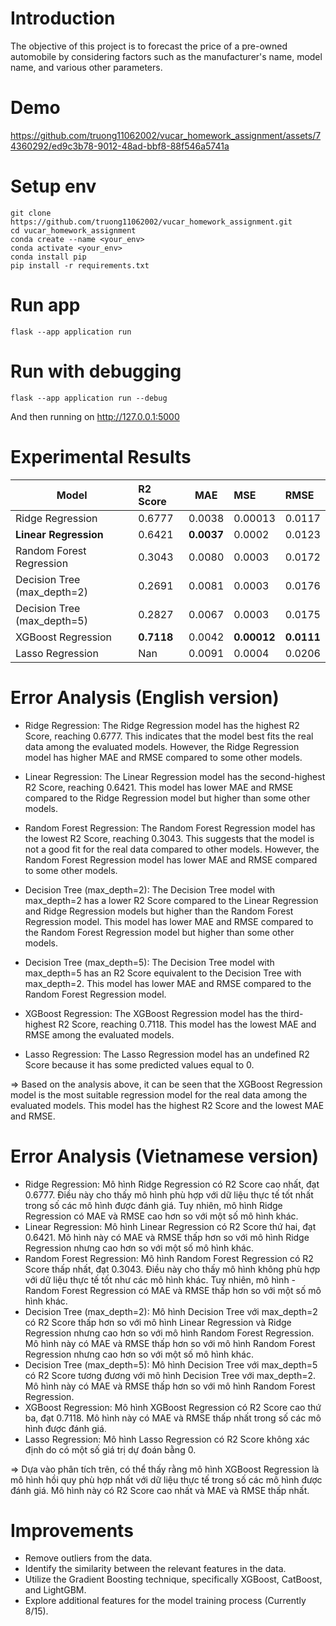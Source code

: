 # Introduction
The objective of this project is to forecast the price of a pre-owned automobile by considering factors such as the manufacturer's name, model name, and various other parameters.
# Demo
https://github.com/truong11062002/vucar_homework_assignment/assets/74360292/ed9c3b78-9012-48ad-bbf8-88f546a5741a

# Setup env
```
git clone https://github.com/truong11062002/vucar_homework_assignment.git
cd vucar_homework_assignment
conda create --name <your_env>
conda activate <your_env>
conda install pip
pip install -r requirements.txt
```

# Run app
```
flask --app application run
```

# Run with debugging
```
flask --app application run --debug
```
And then running on http://127.0.0.1:5000

# Experimental Results

| Model                       | R2 Score | MAE    | MSE     | RMSE   |
| --------------------------- |:-------- | ------ |:------- |:------ |
| Ridge Regression            | 0.6777   | 0.0038 | 0.00013 | 0.0117 |
| **Linear Regression**       | 0.6421   | **0.0037** | 0.0002  | 0.0123 |
| Random Forest Regression    | 0.3043   | 0.0080 | 0.0003  | 0.0172 |
| Decision Tree (max_depth=2) | 0.2691   | 0.0081 | 0.0003  | 0.0176 |
| Decision Tree (max_depth=5) | 0.2827   | 0.0067 | 0.0003  | 0.0175 |
| XGBoost Regression          | **0.7118**   | 0.0042 | **0.00012** | **0.0111** |
| Lasso Regression            | Nan      | 0.0091 | 0.0004  | 0.0206 |

# Error Analysis (English version)
- Ridge Regression: The Ridge Regression model has the highest R2 Score, reaching 0.6777. This indicates that the model best fits the real data among the evaluated models. However, the Ridge Regression model has higher MAE and RMSE compared to some other models.

- Linear Regression: The Linear Regression model has the second-highest R2 Score, reaching 0.6421. This model has lower MAE and RMSE compared to the Ridge Regression model but higher than some other models.

- Random Forest Regression: The Random Forest Regression model has the lowest R2 Score, reaching 0.3043. This suggests that the model is not a good fit for the real data compared to other models. However, the Random Forest Regression model has lower MAE and RMSE compared to some other models.

- Decision Tree (max_depth=2): The Decision Tree model with max_depth=2 has a lower R2 Score compared to the Linear Regression and Ridge Regression models but higher than the Random Forest Regression model. This model has lower MAE and RMSE compared to the Random Forest Regression model but higher than some other models.

- Decision Tree (max_depth=5): The Decision Tree model with max_depth=5 has an R2 Score equivalent to the Decision Tree with max_depth=2. This model has lower MAE and RMSE compared to the Random Forest Regression model.

- XGBoost Regression: The XGBoost Regression model has the third-highest R2 Score, reaching 0.7118. This model has the lowest MAE and RMSE among the evaluated models.

- Lasso Regression: The Lasso Regression model has an undefined R2 Score because it has some predicted values equal to 0.

⇒ Based on the analysis above, it can be seen that the XGBoost Regression model is the most suitable regression model for the real data among the evaluated models. This model has the highest R2 Score and the lowest MAE and RMSE.

# Error Analysis (Vietnamese version)
- Ridge Regression: Mô hình Ridge Regression có R2 Score cao nhất, đạt 0.6777. Điều này cho thấy mô hình phù hợp với dữ liệu thực tế tốt nhất trong số các mô hình được đánh giá. Tuy nhiên, mô hình Ridge Regression có MAE và RMSE cao hơn so với một số mô hình khác.
- Linear Regression: Mô hình Linear Regression có R2 Score thứ hai, đạt 0.6421. Mô hình này có MAE và RMSE thấp hơn so với mô hình Ridge Regression nhưng cao hơn so với một số mô hình khác.
- Random Forest Regression: Mô hình Random Forest Regression có R2 Score thấp nhất, đạt 0.3043. Điều này cho thấy mô hình không phù hợp với dữ liệu thực tế tốt như các mô hình khác. Tuy nhiên, mô hình - Random Forest Regression có MAE và RMSE thấp hơn so với một số mô hình khác.
- Decision Tree (max_depth=2): Mô hình Decision Tree với max_depth=2 có R2 Score thấp hơn so với mô hình Linear Regression và Ridge Regression nhưng cao hơn so với mô hình Random Forest Regression. Mô hình này có MAE và RMSE thấp hơn so với mô hình Random Forest Regression nhưng cao hơn so với một số mô hình khác.
- Decision Tree (max_depth=5): Mô hình Decision Tree với max_depth=5 có R2 Score tương đương với mô hình Decision Tree với max_depth=2. Mô hình này có MAE và RMSE thấp hơn so với mô hình Random Forest Regression.
- XGBoost Regression: Mô hình XGBoost Regression có R2 Score cao thứ ba, đạt 0.7118. Mô hình này có MAE và RMSE thấp nhất trong số các mô hình được đánh giá.
- Lasso Regression: Mô hình Lasso Regression có R2 Score không xác định do có một số giá trị dự đoán bằng 0.

=> Dựa vào phân tích trên, có thể thấy rằng mô hình XGBoost Regression là mô hình hồi quy phù hợp nhất với dữ liệu thực tế trong số các mô hình được đánh giá. Mô hình này có R2 Score cao nhất và MAE và RMSE thấp nhất.
# Improvements
- Remove outliers from the data.
- Identify the similarity between the relevant features in the data.
- Utilize the Gradient Boosting technique, specifically XGBoost, CatBoost, and LightGBM.
- Explore additional features for the model training process (Currently 8/15).

